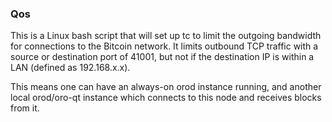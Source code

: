 ### Qos ###

This is a Linux bash script that will set up tc to limit the outgoing bandwidth for connections to the Bitcoin network. It limits outbound TCP traffic with a source or destination port of 41001, but not if the destination IP is within a LAN (defined as 192.168.x.x).

This means one can have an always-on orod instance running, and another local orod/oro-qt instance which connects to this node and receives blocks from it.
